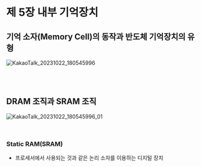 # 제 5장 내부 기억장치

## 기억 소자(Memory Cell)의 동작과 반도체 기억장치의 유형

![KakaoTalk_20231022_180545996](https://github.com/ash9river/Computer-Organization-and-Architecture/assets/121378532/2d164700-a2ab-455e-a515-6f5a02e3d378)

<br/>
<br/>

## DRAM 조직과 SRAM 조직

![KakaoTalk_20231022_180545996_01](https://github.com/ash9river/Computer-Organization-and-Architecture/assets/121378532/aaa8438e-d9c4-4d79-abe7-2fad09d425d1)

<br/>

### Static RAM(SRAM)

- 프로세서에서 사용되는 것과 같은 논리 소자를 이용하는 디지털 장치
